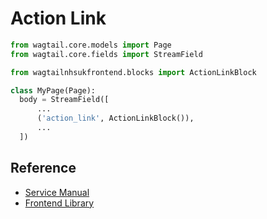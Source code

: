 # Action Link

```py
from wagtail.core.models import Page
from wagtail.core.fields import StreamField

from wagtailnhsukfrontend.blocks import ActionLinkBlock

class MyPage(Page):
  body = StreamField([
      ...
      ('action_link', ActionLinkBlock()),
      ...
  ])
```

## Reference

* [Service Manual](https://beta.nhs.uk/service-manual/styles-components-patterns/action-link)
* [Frontend Library](https://github.com/nhsuk/nhsuk-frontend/tree/master/packages/components/action-link)
